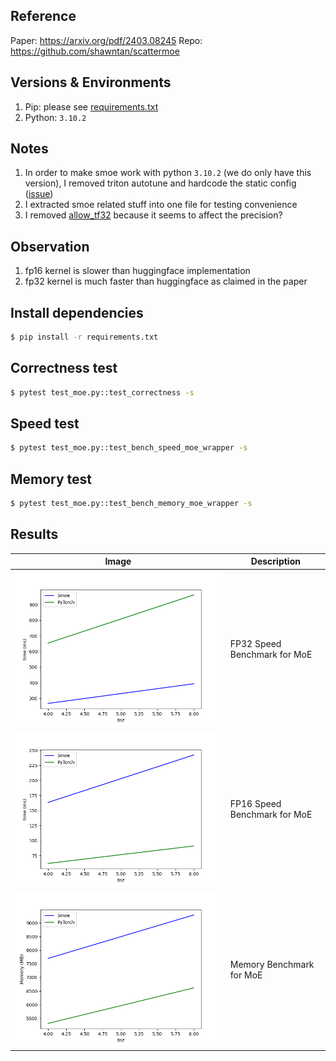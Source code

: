 ## Reference

Paper: https://arxiv.org/pdf/2403.08245
Repo: https://github.com/shawntan/scattermoe

## Versions & Environments

1. Pip: please see [requirements.txt](./requirements.txt)
2. Python: `3.10.2`

## Notes

1. In order to make smoe work with python `3.10.2` (we do only have this version), I removed triton autotune and hardcode the static config ([issue](https://github.com/shawntan/scattermoe/issues/3))
2. I extracted smoe related stuff into one file for testing convenience
3. I removed [allow_tf32](https://github.com/shawntan/scattermoe/blob/0526612bd53f3fb4dc3418eaa2876c89efe5e4e2/scattermoe/kernels/ops.py#L111) because it seems to affect the precision?

## Observation

1. fp16 kernel is slower than huggingface implementation
2. fp32 kernel is much faster than huggingface as claimed in the paper

## Install dependencies

```bash
$ pip install -r requirements.txt
```

## Correctness test

```bash
$ pytest test_moe.py::test_correctness -s
```

## Speed test

```bash
$ pytest test_moe.py::test_bench_speed_moe_wrapper -s
```


## Memory test

```bash
$ pytest test_moe.py::test_bench_memory_moe_wrapper -s
```

## Results


| Image | Description |
|-------|-------------|
| ![moe-full-fp32-speed-benchmark](./moe_speed/moe-full-fp32-speed-benchmark.png) | FP32 Speed Benchmark for MoE |
| ![moe-full-fp16-speed-benchmark](./moe_speed/moe-full-fp16-speed-benchmark.png) | FP16 Speed Benchmark for MoE |
| ![moe-full-memory-benchmark](./moe_memory/moe-full-memory-benchmark.png) | Memory Benchmark for MoE |
